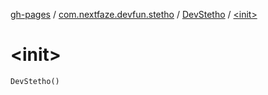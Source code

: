[gh-pages](../../index.md) / [com.nextfaze.devfun.stetho](../index.md) / [DevStetho](index.md) / [&lt;init&gt;](./-init-.md)

# &lt;init&gt;

`DevStetho()`